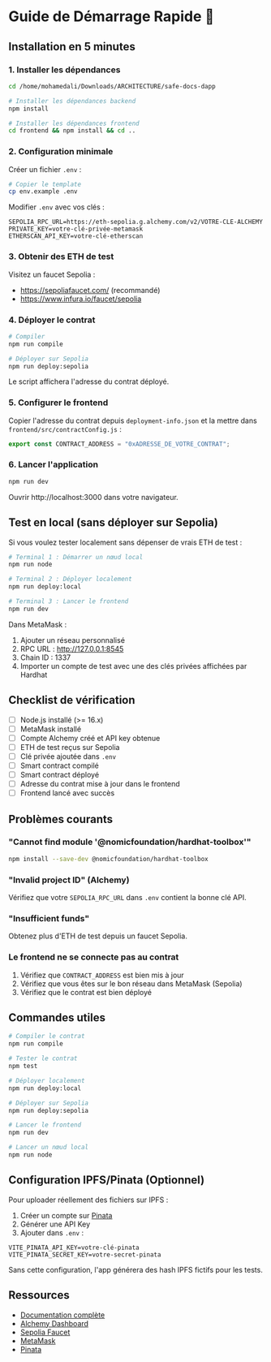 # Guide de Démarrage Rapide 🚀

## Installation en 5 minutes

### 1. Installer les dépendances

```bash
cd /home/mohamedali/Downloads/ARCHITECTURE/safe-docs-dapp

# Installer les dépendances backend
npm install

# Installer les dépendances frontend
cd frontend && npm install && cd ..
```

### 2. Configuration minimale

Créer un fichier `.env` :

```bash
# Copier le template
cp env.example .env
```

Modifier `.env` avec vos clés :

```env
SEPOLIA_RPC_URL=https://eth-sepolia.g.alchemy.com/v2/VOTRE-CLE-ALCHEMY
PRIVATE_KEY=votre-clé-privée-metamask
ETHERSCAN_API_KEY=votre-clé-etherscan
```

### 3. Obtenir des ETH de test

Visitez un faucet Sepolia :
- https://sepoliafaucet.com/ (recommandé)
- https://www.infura.io/faucet/sepolia

### 4. Déployer le contrat

```bash
# Compiler
npm run compile

# Déployer sur Sepolia
npm run deploy:sepolia
```

Le script affichera l'adresse du contrat déployé.

### 5. Configurer le frontend

Copier l'adresse du contrat depuis `deployment-info.json` et la mettre dans `frontend/src/contractConfig.js` :

```javascript
export const CONTRACT_ADDRESS = "0xADRESSE_DE_VOTRE_CONTRAT";
```

### 6. Lancer l'application

```bash
npm run dev
```

Ouvrir http://localhost:3000 dans votre navigateur.

## Test en local (sans déployer sur Sepolia)

Si vous voulez tester localement sans dépenser de vrais ETH de test :

```bash
# Terminal 1 : Démarrer un nœud local
npm run node

# Terminal 2 : Déployer localement
npm run deploy:local

# Terminal 3 : Lancer le frontend
npm run dev
```

Dans MetaMask :
1. Ajouter un réseau personnalisé
2. RPC URL : http://127.0.0.1:8545
3. Chain ID : 1337
4. Importer un compte de test avec une des clés privées affichées par Hardhat

## Checklist de vérification

- [ ] Node.js installé (>= 16.x)
- [ ] MetaMask installé
- [ ] Compte Alchemy créé et API key obtenue
- [ ] ETH de test reçus sur Sepolia
- [ ] Clé privée ajoutée dans `.env`
- [ ] Smart contract compilé
- [ ] Smart contract déployé
- [ ] Adresse du contrat mise à jour dans le frontend
- [ ] Frontend lancé avec succès

## Problèmes courants

### "Cannot find module '@nomicfoundation/hardhat-toolbox'"

```bash
npm install --save-dev @nomicfoundation/hardhat-toolbox
```

### "Invalid project ID" (Alchemy)

Vérifiez que votre `SEPOLIA_RPC_URL` dans `.env` contient la bonne clé API.

### "Insufficient funds"

Obtenez plus d'ETH de test depuis un faucet Sepolia.

### Le frontend ne se connecte pas au contrat

1. Vérifiez que `CONTRACT_ADDRESS` est bien mis à jour
2. Vérifiez que vous êtes sur le bon réseau dans MetaMask (Sepolia)
3. Vérifiez que le contrat est bien déployé

## Commandes utiles

```bash
# Compiler le contrat
npm run compile

# Tester le contrat
npm test

# Déployer localement
npm run deploy:local

# Déployer sur Sepolia
npm run deploy:sepolia

# Lancer le frontend
npm run dev

# Lancer un nœud local
npm run node
```

## Configuration IPFS/Pinata (Optionnel)

Pour uploader réellement des fichiers sur IPFS :

1. Créer un compte sur [Pinata](https://www.pinata.cloud/)
2. Générer une API Key
3. Ajouter dans `.env` :

```env
VITE_PINATA_API_KEY=votre-clé-pinata
VITE_PINATA_SECRET_KEY=votre-secret-pinata
```

Sans cette configuration, l'app générera des hash IPFS fictifs pour les tests.

## Ressources

- [Documentation complète](./README.md)
- [Alchemy Dashboard](https://dashboard.alchemy.com/)
- [Sepolia Faucet](https://sepoliafaucet.com/)
- [MetaMask](https://metamask.io/)
- [Pinata](https://www.pinata.cloud/)

